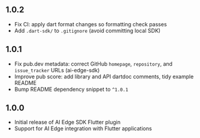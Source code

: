 ## 1.0.2

- Fix CI: apply dart format changes so formatting check passes
- Add `.dart-sdk/` to `.gitignore` (avoid committing local SDK)

## 1.0.1

- Fix pub.dev metadata: correct GitHub `homepage`, `repository`, and `issue_tracker` URLs (ai-edge-sdk)
- Improve pub score: add library and API dartdoc comments, tidy example README
- Bump README dependency snippet to `^1.0.1`

## 1.0.0

* Initial release of AI Edge SDK Flutter plugin
* Support for AI Edge integration with Flutter applications
